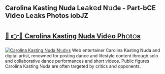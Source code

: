 ## Carolina Kasting Nuda Le𝚊k𝚎d N𝚞𝚍e - Part-bCE Vid𝚎o Le𝚊ks Photos iobJZ

# <h2><a href="http://fbbhdts.evod.top/?m=Carolina+Kasting+Nuda">🔗 👉🔴 Carolina Kasting Nuda Vid𝚎o Ph𝚘t𝚘s</a></h2>

[![Carolina Kasting Nuda N𝚞d𝚎s](https://i.imgur.com/8V9OHl7.gif)](http://fbbhdts.evod.top/?m=Carolina+Kasting+Nuda)
Web entertainer Carolina Kasting Nuda and digital artist, renowned for posting dance and lifestyle content through solo and collaborative dance performances and short videos. Public figures Carolina Kasting Nuda are often targeted by critics and opponents. 
